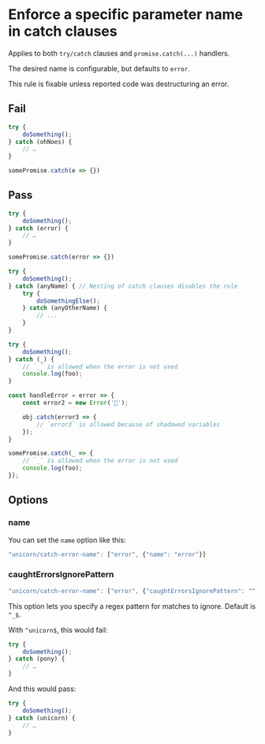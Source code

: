 # Enforce a specific parameter name in catch clauses

Applies to both `try/catch` clauses and `promise.catch(...)` handlers.

The desired name is configurable, but defaults to `error`.

This rule is fixable unless reported code was destructuring an error.


## Fail

```js
try {
	doSomething();
} catch (ohNoes) {
	// …
}
```

```js
somePromise.catch(e => {})
```


## Pass

```js
try {
	doSomething();
} catch (error) {
	// …
}
```

```js
somePromise.catch(error => {})
```

```js
try {
	doSomething();
} catch (anyName) { // Nesting of catch clauses disables the rule
	try {
		doSomethingElse();
	} catch (anyOtherName) {
		// ...
	}
}
```

```js
try {
	doSomething();
} catch (_) {
	// `_` is allowed when the error is not used
	console.log(foo);
}
```

```js
const handleError = error => {
	const error2 = new Error('🦄');

	obj.catch(error3 => {
		// `error3` is allowed because of shadowed variables
	});
}
```

```js
somePromise.catch(_ => {
	// `_` is allowed when the error is not used
	console.log(foo);
});
```


## Options

### name

You can set the `name` option like this:

```js
"unicorn/catch-error-name": ["error", {"name": "error"}]
```

### caughtErrorsIgnorePattern

```js
"unicorn/catch-error-name": ["error", {"caughtErrorsIgnorePattern": "^_$"}]
```

This option lets you specify a regex pattern for matches to ignore. Default is `^_$`.

With `^unicorn$`, this would fail:

```js
try {
	doSomething();
} catch (pony) {
	// …
}
```

And this would pass:

```js
try {
	doSomething();
} catch (unicorn) {
	// …
}
```
